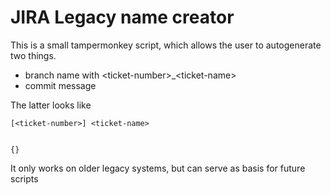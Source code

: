 # JIRA Legacy name creator

This is a small tampermonkey script, which allows the user to autogenerate two things.

* branch name with \<ticket-number\>_\<ticket-name\>
* commit message

The latter looks like 
```
[<ticket-number>] <ticket-name>


{}
```
It only works on older legacy systems, but can serve as basis for future scripts
